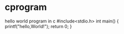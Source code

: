 # cprogram
hello world program in c
#include<stdio.h>
int main()
{  
   printf("hello,World!");
   return 0;
   }
